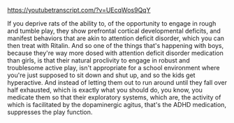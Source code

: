 https://youtubetranscript.com/?v=UEcqWos9QqY

 If you deprive rats of the ability to, of the opportunity to engage in rough and tumble play, they show prefrontal cortical developmental deficits, and manifest behaviors that are akin to attention deficit disorder, which you can then treat with Ritalin. And so one of the things that's happening with boys, because they're way more dosed with attention deficit disorder medication than girls, is that their natural proclivity to engage in robust and troublesome active play, isn't appropriate for a school environment where you're just supposed to sit down and shut up, and so the kids get hyperactive. And instead of letting them out to run around until they fall over half exhausted, which is exactly what you should do, you know, you medicate them so that their exploratory systems, which are, the activity of which is facilitated by the dopaminergic agitus, that's the ADHD medication, suppresses the play function.
